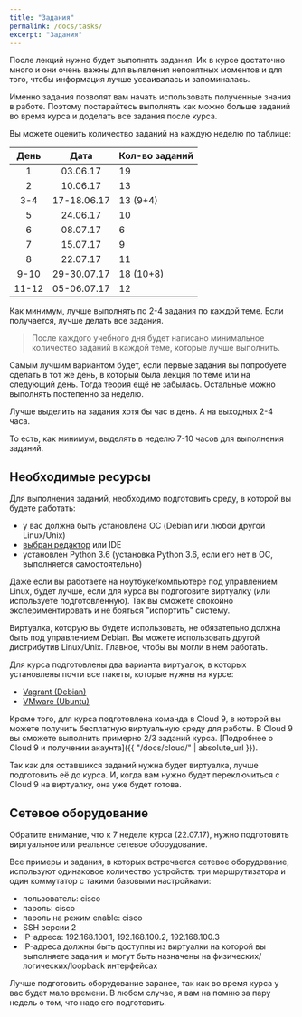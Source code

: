 ```yaml
---
title: "Задания"
permalink: /docs/tasks/
excerpt: "Задания"
---
```


После лекций нужно будет выполнять задания.
Их в курсе достаточно много и они очень важны для выявления непонятных моментов и для того, чтобы информация лучше усваивалась и запоминалась.

Именно задания позволят вам начать использовать полученные знания в работе.
Поэтому постарайтесь выполнять как можно больше заданий во время курса и доделать все задания после курса.

Вы можете оценить количество заданий на каждую неделю по таблице:

| День  | Дата         |    Кол-во заданий|
|:-----:|:------------:|------------------|
|  1    |  03.06.17    | 19 |
|  2    |  10.06.17    | 13 |
|  3-4  |  17-18.06.17 | 13 (9+4) |
|  5    |  24.06.17    | 10 |
|  6    |  08.07.17    | 6 |
|  7    |  15.07.17    | 9 |
|  8    |  22.07.17    | 11 |
|  9-10 |  29-30.07.17 | 18 (10+8) |
|  11-12| 05-06.07.17  | 12 |

Как минимум, лучше выполнять по 2-4 задания по каждой теме.
Если получается, лучше делать все задания.

> После каждого учебного дня будет написано минимальное количество заданий в каждой теме, которые лучше выполнить.

Самым лучшим вариантом будет, если первые задания вы попробуете сделать в тот же день, в который была лекция по теме или на следующий день.
Тогда теория ещё не забылась.
Остальные можно выполнять постепенно за неделю.

Лучше выделить на задания хотя бы час в день.
А на выходных 2-4 часа.

То есть, как минимум, выделять в неделю 7-10 часов для выполнения заданий.

## Необходимые ресурсы

Для выполнения заданий, необходимо подготовить среду, в которой вы будете работать:
* у вас должна быть установлена ОС (Debian или любой другой Linux/Unix)
* [выбран редактор](https://natenka.gitbooks.io/pyneng/content/book/01_intro/os_and_editor.html) или IDE
* установлен Python 3.6 (установка Python 3.6, если его нет в ОС, выполняется самостоятельно)

Даже если вы работаете на ноутбуке/компьютере под управлением Linux,
будет лучше, если для курса вы подготовите виртуалку (или используете подготовленную).
Так вы сможете спокойно экспериментировать и не бояться "испортить" систему.

Виртуалка, которую вы будете использовать, не обязательно должна быть под управлением Debian.
Вы можете использовать другой дистрибутив Linux/Unix.
Главное, чтобы вы могли в нем работать.

Для курса подготовлены два варианта виртуалок, в которых установлены почти все пакеты, которые нужны на курсе:

* [Vagrant (Debian)](https://github.com/natenka/PyNEng/blob/master/exercises/vm/vagrant.md)
* [VMware (Ubuntu)](https://github.com/natenka/PyNEng/blob/master/exercises/vm/vmware.md)

Кроме того, для курса подготовлена команда в Cloud 9, в которой вы можете получить бесплатную виртуальную среду для работы.
В Cloud 9 вы сможете выполнить примерно 2/3 заданий курса.
[Подробнее о Cloud 9 и получении акаунта]({{ "/docs/cloud/" | absolute_url }}).

Так как для оставшихся заданий нужна будет виртуалка, лучше подготовить её до курса.
И, когда вам нужно будет переключиться с Cloud 9 на виртуалку, она уже будет готова.

## Сетевое оборудование

Обратите внимание, что к 7 неделе курса (22.07.17), нужно подготовить виртуальное или реальное сетевое оборудование.

Все примеры и задания, в которых встречается сетевое оборудование, используют одинаковое количество устройств: три маршрутизатора и один коммутатор с такими базовыми настройками:

* пользователь: cisco
* пароль: cisco
* пароль на режим enable: cisco
* SSH версии 2
* IP-адреса: 192.168.100.1, 192.168.100.2, 192.168.100.3
* IP-адреса должны быть доступны из виртуалки на которой вы выполняете задания и могут быть назначены на физических/логических/loopback интерфейсах


Лучше подготовить оборудование заранее, так как во время курса у вас будет мало времени.
В любом случае, я вам на помню за пару недель о том, что надо его подготовить.

